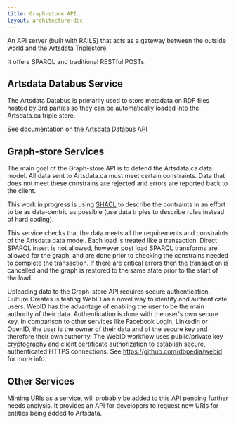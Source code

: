 ```yaml
---
title: Graph-store API
layout: architecture-doc
---
```


An API server (built with RAILS) that acts as a gateway between the outside world and the Artsdata Triplestore.

It offers SPARQL and traditional RESTful POSTs. 


Artsdata Databus Service
-----------

The Artsdata Databus is primarily used to store metadata on RDF files hosted by 3rd parties so they can be automatically loaded into the Artsdata.ca triple store.

See documentation on the [Artsdata Databus API](https://documenter.getpostman.com/view/3157443/TVep7mv3)


Graph-store Services
--------
The main goal of the Graph-store API is to defend the Artsdata.ca data model.  All data sent to Artsdata.ca must meet certain constraints. Data that does not meet these constrains are rejected and errors are reported back to the client.

This work in progress is using [SHACL](https://www.w3.org/TR/shacl/) to describe the contraints in an effort to be as data-centric as possible (use data triples to describe rules instead of hard coding).

This service checks that the data meets all the requirements and constraints of the Artsdata data model. Each load is treated like a transaction.  Direct SPARQL insert is not allowed, however post load SPARQL transforms are allowed for the graph, and are done prior to checking the constrains needed to complete the transaction.  If there are critical errors then the transaction is cancelled and the graph is restored to the same state prior to the start of the load.

Uploading data to the Graph-store API requires secure authentication. Culture Creates is testing WebID as a novel way to identify and authenticate users. WebID has the  advantage of enabling the user to be the main authority of their data. Authentication is done with the user's own secure key. In comparison to other services like Facebook Login, LinkedIn or OpenID, the user is the owner of their data and of the secure key and therefore their own authority. The WebID workflow uses public/private key cryptography and client certificate authorization to establish secure, authenticated HTTPS connections. See https://github.com/dbpedia/webid for more info.


Other Services
--------

Minting URIs as a service, will probably be added to this API pending further needs analysis. It provides an API for developers to request new URIs for entities being added to Artsdata. 




